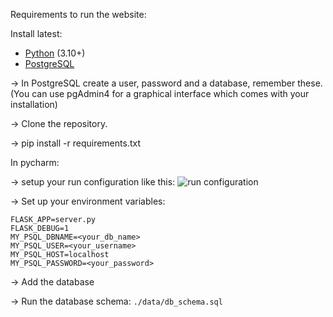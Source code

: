 Requirements to run the website:

Install latest:
- [Python](https://www.python.org/downloads/) (3.10+)
- [PostgreSQL](https://www.postgresql.org/download/)

-> In PostgreSQL create a user, password and a database, remember these. 
(You can use pgAdmin4 for a graphical interface which comes with your installation)

-> Clone the repository.

-> pip install -r requirements.txt

In pycharm:

-> setup your run configuration like this:
![run configuration](https://i.imgur.com/lqFcYIz.png)

-> Set up your environment variables:
```
FLASK_APP=server.py
FLASK_DEBUG=1
MY_PSQL_DBNAME=<your_db_name>
MY_PSQL_USER=<your_username>
MY_PSQL_HOST=localhost
MY_PSQL_PASSWORD=<your_password>
```

-> Add the database

-> Run the database schema: `./data/db_schema.sql`
